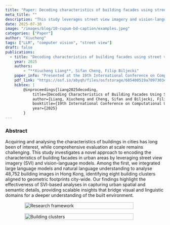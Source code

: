 ```yaml
---
title: "Paper: Decoding characteristics of building facades using street view imagery and vision-language model"
meta_title: ""
description: "This study leverages street view imagery and vision-language models to analyze 48,752 building images in Hong Kong, identifying eight building clusters. It demonstrates the potential of scalable SVI-based analyses to capture urban spatial and semantic details, enhancing the understanding of the built environment."
date: 2025-07-30
image: "/images/blog/10-cupum-bd-caption/examples.jpeg"
categories: ["Paper"]
author: "Xiucheng"
tags: ["LLM", "computer vision", "street view"]
draft: false
publications:
  - title: "Decoding characteristics of building facades using street view imagery and vision-language model"
    year: 2025
    authors:
        - "**Xiucheng Liang**, Sifan Cheng, Filip Biljecki"
    paper_info: "Presented at the 19th International Conference on Computational Urban Planning and Urban Management, 2025"
    pdf_link: "https://osf.io/abyqh/files/osfstorage/685400519a7097303ec89a95"
    bibtex: |
        @inproceedings{liang2025decoding,
            title={Decoding Characteristics of Building Facades Using Street View Imagery and Vision-Language Model},
            author={Liang, Xiucheng and Cheng, Sifan and Biljecki, Filip},
            booktitle={19th International Conference on Computational Urban Planning and Urban Management},
            year={2025}
        }
---
```


### Abstract
<div class="text-xl leading-relaxed text-gray-800 dark:text-gray-200">
Acquiring and analysing the characteristics of buildings in cities has long been of interest, while comprehensive evaluation at scale remains challenging.
This study investigates a novel approach to encoding the characteristics of building facades in urban areas by leveraging street view imagery (SVI) and vision-language models.
Among the first, we integrated large language models and natural language understanding to analyse 48,752 building images in Hong Kong, identifying eight building clusters aligned to geometric footprints city-wide.
Our findings highlight the effectiveness of SVI-based analyses in capturing urban spatial and semantic details, providing scalable insights that bridge visual and linguistic domains for a deeper understanding of the built environment.
</div>

<figure style="display:flex;flex-direction:column;align-items:center;">
    <img src="/images/blog/10-cupum-bd-caption/framework.jpg" alt="Research framework" style="width:90%;height:auto;">
</figure>

<figure style="display:flex;flex-direction:column;align-items:center;">
    <img src="/images/blog/10-cupum-bd-caption/examples_all.jpeg" alt="Building clusters" style="width:90%;height:auto;">
</figure>
